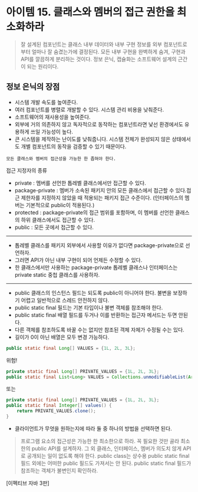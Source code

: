 # 아이템 15. 클래스와 멤버의 접근 권한을 최소화하라

> 잘 설계된 컴포넌트는 클래스 내부 데이터와 내부 구현 정보를 외부 컴포넌트로부터 얼마나 잘 숨겼는가에 결정된다. 모든 내부 구현을 완벽하게 숨겨, 구현과 API를 깔끔하게 분리하는 것이다. 정보 은닉, 캡슐화는 소프트웨어 설계의 근간이 되는 원리이다.


## 정보 은닉의 장점
- 시스템 개발 속도를 높여준다.
- 여러 컴포넌트를 병렬로 개발할 수 있다.
시스템 관리 비용을 낮춰준다.
- 소프트웨어의 재사용성을 높여준다.
- 외부에 거의 의존하지 않고 독자적으로 동작하는 컴포넌트라면 낯선 환경에서도 유용하게 쓰일 가능성이 높다.
- 큰 시스템을 제작하는 난이도를 낮춰줍니다. 시스템 전체가 완성되지 않은 상태에서도 개별 컴포넌트의 동작을 검증할 수 있기 때문이다.

`모든 클래스와 멤버의 접근성을 가능한 한 좁혀야 한다.`


접근 지정자의 종류

- private : 멤버를 선언한 톱레벨 클래스에서만 접근할 수 있다.
- package-private : 멤버가 소속된 패키지 안의 모든 클래스에서 접근할 수 있다.접근 제한자를 지정하지 않았을 때 적용되는 패키지 접근 수준이다. (인터페이스의 멤버는 기본적으로 public이 적용된다.)
- protected : package-private의 접근 범위를 포함하며, 이 멤버를 선언한 클래스의 하위 클래스에서도 접근할 수 있다.
- public : 모든 곳에서 접근할 수 있다.

---

- 톱레벨 클래스를 패키지 외부에서 사용할 이유가 없다면 package-private으로 선언하자.
- 그러면 API가 아닌 내부 구현이 되어 언제든 수정할 수 있다.
- 한 클래스에서만 사용하는 package-private 톱레벨 클래스나 인터페이스는 private static 중첩 클래스를 사용하자.

---

- public 클래스의 인스턴스 필드는 되도록 public이 아니어야 한다. 불변을 보장하기 어렵고 일반적으로 스레드 안전하지 않다.
- public static final 필드는 기본 타입이나 불변 객체를 참조해야 한다.
- public static final 배열 필드를 두거나 이를 반환하는 접근자 메서드는 두면 안된다.
- 다른 객체를 참조하도록 바꿀 수는 없지만 참조된 객체 자체가 수정될 수는 있다.
- 길이가 0이 아닌 배열은 모두 변경 가능하다.

```java
public static final Long[] VALUES = {1L, 2L, 3L};
```
위험!

```java
private static final Long[] PRIVATE_VALUES = {1L, 2L, 3L};
public static final List<Long> VALUES = Collections.unmodifiableList(Arrays.asList(PRIVATE_VALUES));
```

또는

```java
private static final Long[] PRIVATE_VALUES = {1L, 2L, 3L};
public static final Integer[] values() {
    return PRIVATE_VALUES.clone();
}
```

- 클라이언트가 무엇을 원하는지에 따라 둘 중 하나의 방법을 선택하면 된다.

> 프로그램 요소의 접근성은 가능한 한 최소한으로 하라. 꼭 필요한 것만 골라 최소한의 public API를 설계하자. 그 외 클래스, 인터페이스, 멤버가 의도치 않게 API로 공개되는 일이 없도록 해야 한다. public class는 상수용 public static final 필드 외에는 어떠한 public 필드도 가져서는 안 된다. public static final 필드가 참조하는 객체가 불변인지 확인하라.

[이펙티브 자바 3판]
